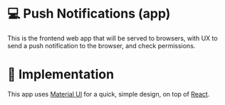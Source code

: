 # :computer: Push Notifications (app)

This is the frontend web app that will be served to browsers, with UX to send a push notification to the browser, and check permissions.

# :bow: Implementation

This app uses [Material UI](https://mui.com/) for a quick, simple design, on top of [React](https://reactjs.org/).
